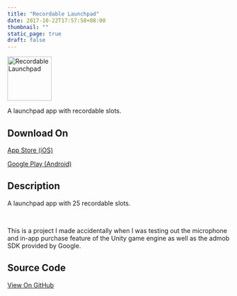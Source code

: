 ```yaml
---
title: "Recordable Launchpad"
date: 2017-10-22T17:57:58+08:00
thumbnail: ""
static_page: true
draft: false
---
```

<img src="/recordable-launchpad/icon.png" alt="Recordable Launchpad" width="100px" height="100px" />

A launchpad app with recordable slots.

## Download On
[App Store (iOS)](https://itunes.apple.com/us/app/recordable-launchpad/id1199340007)

[Google Play (Android)](https://play.google.com/store/apps/details?id=com.ShineRightStudio.Launchpad)

## Description
A launchpad app with 25 recordable slots.

<br />

This is a project I made accidentally when I was testing out the microphone and in-app purchase feature of the Unity game engine as well as the admob SDK provided by Google.

## Source Code
[View On GitHub](https://github.com/YuChaoGithub/recordable-launchpad)